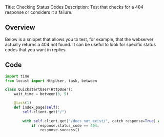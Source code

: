 Title: Checking Status Codes
Description: Test that checks for a 404 response or considers it a failure.

## Overview

Below is a snippet that allows you to test, for example, that the webserver actually returns a 404 not found. It 
can be useful to look for specific status codes that you want in replies.

## Code

```python
import time
from locust import HttpUser, task, between

class QuickstartUser(HttpUser):
    wait_time = between(3, 5)

    @task(1)
    def index_page(self):
        self.client.get("/")
    
        with self.client.get("/does_not_exist/", catch_response=True) as response:
            if response.status_code == 404:
                response.success()        
```
